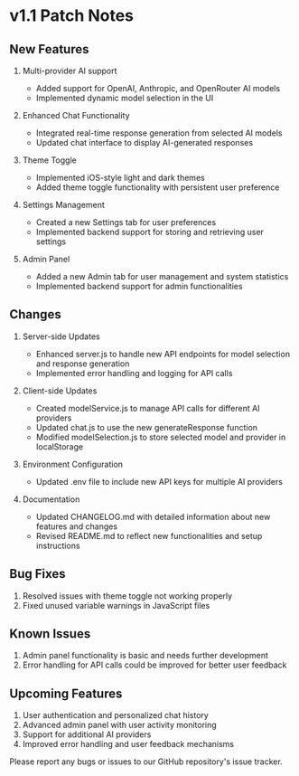 # v1.1 Patch Notes

## New Features

1. Multi-provider AI support
   - Added support for OpenAI, Anthropic, and OpenRouter AI models
   - Implemented dynamic model selection in the UI

2. Enhanced Chat Functionality
   - Integrated real-time response generation from selected AI models
   - Updated chat interface to display AI-generated responses

3. Theme Toggle
   - Implemented iOS-style light and dark themes
   - Added theme toggle functionality with persistent user preference

4. Settings Management
   - Created a new Settings tab for user preferences
   - Implemented backend support for storing and retrieving user settings

5. Admin Panel
   - Added a new Admin tab for user management and system statistics
   - Implemented backend support for admin functionalities

## Changes

1. Server-side Updates
   - Enhanced server.js to handle new API endpoints for model selection and response generation
   - Implemented error handling and logging for API calls

2. Client-side Updates
   - Created modelService.js to manage API calls for different AI providers
   - Updated chat.js to use the new generateResponse function
   - Modified modelSelection.js to store selected model and provider in localStorage

3. Environment Configuration
   - Updated .env file to include new API keys for multiple AI providers

4. Documentation
   - Updated CHANGELOG.md with detailed information about new features and changes
   - Revised README.md to reflect new functionalities and setup instructions

## Bug Fixes

1. Resolved issues with theme toggle not working properly
2. Fixed unused variable warnings in JavaScript files

## Known Issues

1. Admin panel functionality is basic and needs further development
2. Error handling for API calls could be improved for better user feedback

## Upcoming Features

1. User authentication and personalized chat history
2. Advanced admin panel with user activity monitoring
3. Support for additional AI providers
4. Improved error handling and user feedback mechanisms

Please report any bugs or issues to our GitHub repository's issue tracker.
